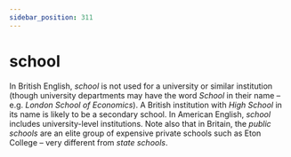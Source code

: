```yaml
---
sidebar_position: 311
---
```


# school

In British English, *school* is not used for a university or similar institution (though university departments may have the word *School* in their name – e.g. *London School of Economics*). A British institution with *High School* in its name is likely to be a secondary school. In American English, *school* includes university-level institutions. Note also that in Britain, the *public schools* are an elite group of expensive private schools such as Eton College – very different from *state schools*.
